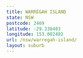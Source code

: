```yaml
---
title: WARREGAH ISLAND
state: NSW
postcode: 2469
latitude: -29.338403
longitude: 153.002402
url: /nsw/warregah-island/
layout: suburb
---
```

